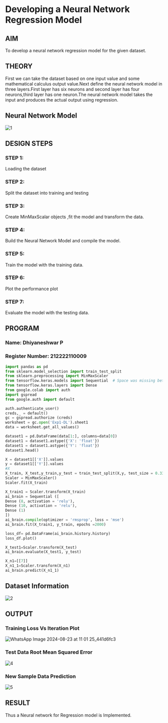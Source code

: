 # Developing a Neural Network Regression Model

## AIM

To develop a neural network regression model for the given dataset.

## THEORY
First we can take the dataset based on one input value and some mathematical calculus output value.Next define the neural network model in three layers.First layer has six neurons and second layer has four neurons,third layer has one neuron.The neural network model takes the input and produces the actual output using regression.

## Neural Network Model

![1](https://github.com/user-attachments/assets/8ded9576-c9ed-40cb-bd76-7cf2508c7411)
## DESIGN STEPS

### STEP 1:

Loading the dataset

### STEP 2:

Split the dataset into training and testing

### STEP 3:

Create MinMaxScalar objects ,fit the model and transform the data.

### STEP 4:

Build the Neural Network Model and compile the model.

### STEP 5:

Train the model with the training data.

### STEP 6:

Plot the performance plot

### STEP 7:

Evaluate the model with the testing data.

## PROGRAM
### Name: Dhiyaneshwar P
### Register Number: 212222110009
```python
import pandas as pd
from sklearn.model_selection import train_test_split
from sklearn.preprocessing import MinMaxScaler
from tensorflow.keras.models import Sequential  # Space was missing between "models" and "import"
from tensorflow.keras.layers import Dense
from google.colab import auth
import gspread
from google.auth import default

auth.authenticate_user()
creds,_ = default()
gc = gspread.authorize (creds)
worksheet = gc.open('Exp1-DL').sheet1
data = worksheet.get_all_values()

dataset1 = pd.DataFrame(data[1:], columns=data[0])
dataset1 = dataset1.astype({'X': 'float'})
dataset1 = dataset1.astype({'Y': 'float'})
dataset1.head()

X = dataset1[['X']].values
y = dataset1[['Y']].values
#X
X_train, X_test,y_train,y_test = train_test_split(X,y, test_size = 0.33, random_state = 33)
Scaler = MinMaxScaler()
Scaler.fit(X_train)

X_train1 = Scaler.transform(X_train)
ai_brain = Sequential ([
Dense (8, activation = 'relu'),
Dense (10, activation = 'relu'),
Dense (1)
])
ai_brain.compile(optimizer = 'rmsprop', loss = 'mse')
ai_brain.fit(X_train1, y_train, epochs =2000)

loss_df= pd.DataFrame(ai_brain.history.history)
loss_df.plot()

X_test1=Scaler.transform(X_test)
ai_brain.evaluate(X_test1, y_test)

X_n1=[[7]]
X_n1_1=Scaler.transform(X_n1)
ai_brain.predict(X_n1_1)
```
## Dataset Information
![2](https://github.com/user-attachments/assets/6e502ec7-c8c9-4872-96a8-fbad36b42071)

## OUTPUT

### Training Loss Vs Iteration Plot
![WhatsApp Image 2024-08-23 at 11 01 25_441d6fc3](https://github.com/user-attachments/assets/3c0bc337-5121-4e74-a1d7-d782519e1941)

### Test Data Root Mean Squared Error
![4](https://github.com/user-attachments/assets/7056208a-c44d-4b68-8953-3628d6d8c6d1)

### New Sample Data Prediction
![5](https://github.com/user-attachments/assets/bbd172cc-e1fd-4fd2-9dc6-42d51b3f2533)

## RESULT
Thus a Neural network for Regression model is Implemented.
